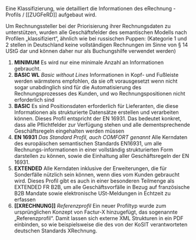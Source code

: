 Eine Klassifizierung, wie detailliert die Informationen des eRechnung - Profils / [[ZUGFeRD]] aufgebaut wird.

Um Rechnungssteller bei der Priorisierung ihrer Rechnungsdaten zu unterstützen, wurden alle Geschäftsfelder des semantischen Modells nach Profilen „klassifiziert“, ähnlich wie bei russischen Puppen: (Kategorie 1 und 2 stellen in Deutschland keine vollständigen Rechnungen im Sinne von § 14 UStG dar und können daher nur als Buchungshilfe verwendet werden)

1. **MINIMUM** Es wird nur eine minimale Anzahl an Informationen gebraucht. 
2. **BASIC WL** *Basic without Lines* Informationen in Kopf- und Fußleiste werden wärmstens empfohlen, da sie oft vorausgesetzt wenn nicht sogar unabdinglich sind für die Automatisierung des Rechnungsprozesses des Kunden, und wo Rechnungspositionen nicht erforderlich sind 
3. **BASIC** Es sind Positionsdaten erforderlich für Lieferanten, die diese Informationen als strukturierte Datensätze erstellen und verarbeiten können. Dieses Profil entspricht der EN 16931. Das bedeutet konkret, dass alle Pflichtfelder zur Verfügung stehen und alle dementsprechende Geschäftsregeln eingehalten werden müssen 
4. **EN 16931** *Das Standard Profil, auch COMFORT genannt* Alle Kerndaten des europäischen semantischen Standards EN16931, um alle Rechnungs-informationen in einer vollständig strukturierten Form darstellen zu können, sowie die Einhaltung aller Geschäftsregeln der EN 16931. 
5. **EXTENDED** Alle Kerndaten inklusive der Erweiterungen, die für Sonderfälle nützlich sein können, wenn dies vom Kunden gebraucht wird. Dieses Profil gibt es auch in einer besonderen Teilmenge als EXTENDED FR B2B, um alle Geschäftsvorfälle in Bezug auf französische B2B Mandate sowie elektronische USt-Meldungen in Echtzeit zu erfassen  
6. **[[XRECHNUNG]]** *Referenzprofil* Ein neuer Profiltyp wurde zum ursprünglichen Konzept von Factur-X hinzugefügt, das sogenannte „Referenzprofil“. Damit lassen sich externe XML Strukturen in ein PDF einbinden, so wie beispielsweise die des von der KoSIT verantworteten deutschen Standards XRechnung.